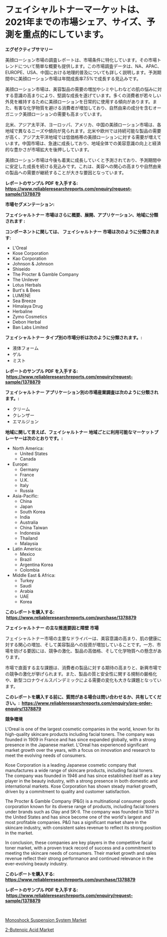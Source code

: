 <p><h1>フェイシャルトナーマーケットは、2021年までの市場シェア、サイズ、予測を重点的にしています。</h1></p><p><strong>エグゼクティブサマリー</strong></p>
<p><p>美顔ローション市場の調査レポートは、市場条件に特化しています。その市場トレンドについて簡単な概要も提供します。この市場調査データは、NA、APAC、EUROPE、USA、中国における地理的普及についても詳しく説明します。予測期間中に美顔ローション市場は年間成長率7.5%で成長する見込みです。</p><p>美顔ローション市場は、美容製品の需要の増加やシミやしわなどの肌の悩みに対する意識の高まりにより、堅調な成長を遂げています。多くの消費者が若々しい外見を維持するために美顔ローションを日常的に使用する傾向があります。また、有害な化学物質を避ける消費者が増加しており、自然由来の成分を含むオーガニック美顔ローションの需要も高まっています。</p><p>北米、アジア太平洋、ヨーロッパ、アメリカ、中国の美顔ローション市場は、各地域で異なるニーズや傾向が見られます。北米や欧州では持続可能な製品の需要が高く、アジア太平洋地域では低価格帯の美顔ローションに対する需要が増えています。中国市場は、急速に成長しており、地域全体での美容意識の向上と経済的な豊かさが市場拡大を後押ししています。</p><p>美顔ローション市場は今後も着実に成長していくと予測されており、予測期間中に安定した成長を続ける見込みです。これは、美容への関心の高まりや自然由来の製品への需要が継続することが大きな要因となっています。</p></p>
<p><strong>レポートのサンプル PDF を入手する: <a href="https://www.reliableresearchreports.com/enquiry/request-sample/1378879">https://www.reliableresearchreports.com/enquiry/request-sample/1378879</a></strong></p>
<p><strong>市場セグメンテーション:</strong></p>
<p><strong> フェイシャルトナー 市場はさらに概要、展開、アプリケーション、地域に分類されます :</strong></p>
<p><strong>コンポーネントに関しては、 フェイシャルトナー 市場は次のように分類されます: &nbsp;</strong></p>
<p><ul><li>L'Oreal</li><li>Kose Corporation</li><li>Kao Corporation</li><li>Johnson & Johnson</li><li>Shiseido</li><li>The Procter & Gamble Company</li><li>The Unilever</li><li>Lotus Herbals</li><li>Burt's & Bees</li><li>LUMENE</li><li>Sea Breeze</li><li>Himalaya Drug</li><li>Herbaline</li><li>Zymo Cosmetics</li><li>Debon Herbal</li><li>Ban Labs Limited</li></ul></p>
<p><strong> フェイシャルトナー タイプ別の市場分析は次のように分類されます。:</strong></p>
<p><ul><li>液体フォーム</li><li>ゲル</li><li>ミスト</li></ul></p>
<p><strong>レポートのサンプル PDF を入手する: &nbsp;<a href="https://www.reliableresearchreports.com/enquiry/request-sample/1378879">https://www.reliableresearchreports.com/enquiry/request-sample/1378879</a></strong></p>
<p><strong> フェイシャルトナー アプリケーション別の市場産業調査は次のように分類されます。:</strong></p>
<p><ul><li>クリーム</li><li>クレンザー</li><li>エマルジョン</li></ul></p>
<p><strong>地域に関して言えば、フェイシャルトナー 地域ごとに利用可能なマーケットプレーヤーは次のとおりです。:</strong></p>
<p><ul>
    <li>
        North America:
        <ul>
            <li>United States</li>
            <li>Canada</li>
        </ul>
    </li>
    <li>
        Europe:
        <ul>
            <li>Germany</li>
            <li>France</li>
            <li>U.K.</li>
            <li>Italy</li>
            <li>Russia</li>
        </ul>
    </li>
    <li>
        Asia-Pacific:
        <ul>
            <li>China</li>
            <li>Japan</li>
            <li>South Korea</li>
            <li>India</li>
            <li>Australia</li>
            <li>China Taiwan</li>
            <li>Indonesia</li>
            <li>Thailand</li>
            <li>Malaysia</li>
        </ul>
    </li>
    <li>
        Latin America:
        <ul>
            <li>Mexico</li>
            <li>Brazil</li>
            <li>Argentina Korea</li>
            <li>Colombia</li>
        </ul>
    </li>
    <li>
        Middle East & Africa:
        <ul>
            <li>Turkey</li>
            <li>Saudi</li>
            <li>Arabia</li>
            <li>UAE</li>
            <li>Korea</li>
        </ul>
    </li>
    </ul></p>
<p><strong>このレポートを購入する: &nbsp;<a href="https://www.reliableresearchreports.com/purchase/1378879">https://www.reliableresearchreports.com/purchase/1378879</a></strong></p>
<p><strong>フェイシャルトナー の主な推進要因と障壁 市場</strong></p>
<p><p>フェイシャルトナー市場の主要なドライバーは、美容意識の高まり、肌の健康に対する関心の増加、そして美容製品への投資が増加していることです。一方、市場を妨げる要因には、競争の激化、製品の高価格、そして化学物質への懸念があります。</p><p>市場で直面する主な課題は、消費者の製品に対する期待の高まりと、新興市場での競争の激化が挙げられます。また、製品の質と安全性に関する規制の厳格化や、新型コロナウイルスパンデミックによる需要の変化も大きな課題となっています。</p></p>
<p><strong>このレポートを購入する前に、質問がある場合は問い合わせるか、共有してください。:&nbsp; <a href="https://www.reliableresearchreports.com/enquiry/pre-order-enquiry/1378879">https://www.reliableresearchreports.com/enquiry/pre-order-enquiry/1378879</a></strong></p>
<p><strong>競争環境</strong></p>
<p><p>L'Oreal is one of the largest cosmetic companies in the world, known for its high-quality skincare products including facial toners. The company was founded in 1909 in France and has since expanded globally, with a strong presence in the Japanese market. L'Oreal has experienced significant market growth over the years, with a focus on innovation and research to meet the evolving needs of consumers.</p><p>Kose Corporation is a leading Japanese cosmetic company that manufactures a wide range of skincare products, including facial toners. The company was founded in 1946 and has since established itself as a key player in the beauty industry, with a strong presence in both domestic and international markets. Kose Corporation has shown steady market growth, driven by a commitment to quality and customer satisfaction.</p><p>The Procter & Gamble Company (P&G) is a multinational consumer goods corporation known for its diverse range of products, including facial toners under brands such as Olay and SK-II. The company was founded in 1837 in the United States and has since become one of the world's largest and most profitable companies. P&G has a significant market share in the skincare industry, with consistent sales revenue to reflect its strong position in the market.</p><p>In conclusion, these companies are key players in the competitive facial toner market, with a proven track record of success and a commitment to meeting the skincare needs of consumers. Their market growth and sales revenue reflect their strong performance and continued relevance in the ever-evolving beauty industry.</p></p>
<p><strong>このレポートを購入する: &nbsp; <a href="https://www.reliableresearchreports.com/purchase/1378879">https://www.reliableresearchreports.com/purchase/1378879</a></strong></p>
<p><strong>レポートのサンプル PDF を入手する: &nbsp;<a href="https://www.reliableresearchreports.com/enquiry/request-sample/1378879">https://www.reliableresearchreports.com/enquiry/request-sample/1378879</a></strong><strong></strong></p>
<p>&nbsp;</p>
<p><p><a href="https://five-trouble-98a.notion.site/Monoshock-Suspension-System-Market-Size-Share-Trends-Analysis-Report-By-Application-Regional-Out-2ac1bebd38d84f67a9763d9b5c39de13">Monoshock Suspension System Market</a></p><p><a href="https://github.com/Sarissaschmalingtr6fz2739/Market-Research-Report-List-1/blob/main/2-butenoic-acid-market.md">2-Butenoic Acid Market</a></p></p>